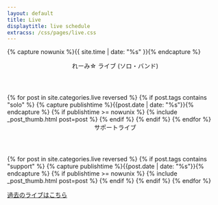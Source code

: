 ```yaml
---
layout: default
title: Live
displaytitle: live schedule
extracss: /css/pages/live.css
---
```

{% capture nowunix %}{{ site.time | date: "%s" }}{% endcapture %}
<div class="live-list-outer">
	<div class="live-list">
		<header>れーみ&#x2606; ライブ (ソロ・バンド)</header>
		{% for post in site.categories.live reversed %}
		{% if post.tags contains "solo" %}
		{% capture publishtime %}{{post.date | date: "%s"}}{% endcapture %}
		{% if publishtime >= nowunix %}
		{% include _post_thumb.html post=post %}
		{% endif %}
		{% endif %}
		{% endfor %}
	</div>
	<div class="live-list">
		<header>サポートライブ</header>
		{% for post in site.categories.live reversed %}
		{% if post.tags contains "support" %}
		{% capture publishtime %}{{post.date | date: "%s"}}{% endcapture %}
		{% if publishtime >= nowunix %}
		{% include _post_thumb.html post=post %}
		{% endif %}	
		{% endif %}
		{% endfor %}
	</div>
</div>

<a href="{{page.url | ptr}}/live/archive/">過去のライブはこちら</a>